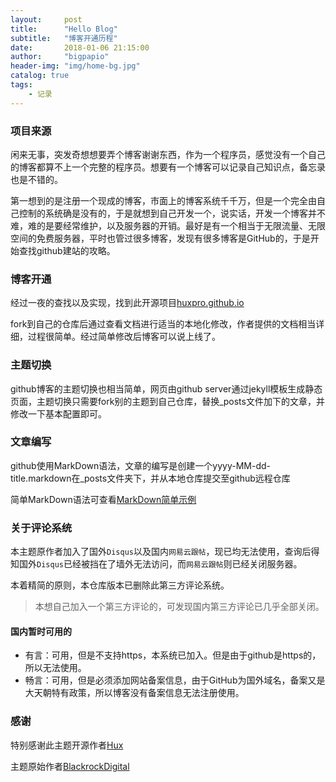 ```yaml
---
layout:     post
title:      "Hello Blog"
subtitle:   "博客开通历程"
date:       2018-01-06 21:15:00
author:     "bigpapio"
header-img: "img/home-bg.jpg"
catalog: true
tags:
    - 记录
---
```


### 项目来源
闲来无事，突发奇想想要弄个博客谢谢东西，作为一个程序员，感觉没有一个自己的博客都算不上一个完整的程序员。想要有一个博客可以记录自己知识点，备忘录也是不错的。

第一想到的是注册一个现成的博客，市面上的博客系统千千万，但是一个完全由自己控制的系统确是没有的，于是就想到自己开发一个，说实话，开发一个博客并不难，难的是要经常维护，以及服务器的开销。最好是有一个相当于无限流量、无限空间的免费服务器，平时也管过很多博客，发现有很多博客是GitHub的，于是开始查找github建站的攻略。

### 博客开通
经过一夜的查找以及实现，找到此开源项目[huxpro.github.io](https://github.com/Huxpro/huxpro.github.io)

fork到自己的仓库后通过查看文档进行适当的本地化修改，作者提供的文档相当详细，过程很简单。经过简单修改后博客可以说上线了。

### 主题切换
github博客的主题切换也相当简单，网页由github server通过jekyll模板生成静态页面，主题切换只需要fork别的主题到自己仓库，替换_posts文件加下的文章，并修改一下基本配置即可。

### 文章编写
github使用MarkDown语法，文章的编写是创建一个yyyy-MM-dd-title.markdown在_posts文件夹下，并从本地仓库提交至github远程仓库

简单MarkDown语法可查看[MarkDown简单示例](https://papio0112.github.io/2018/01/07/markdown%E8%AF%AD%E6%B3%95%E7%AE%80%E4%BB%8B/)

### 关于评论系统
本主题原作者加入了国外`Disqus`以及国内`网易云跟帖`，现已均无法使用，查询后得知国外`Disqus`已经被挡在了墙外无法访问，而`网易云跟帖`则已经关闭服务器。

本着精简的原则，本仓库版本已删除此第三方评论系统。

>本想自己加入一个第三方评论的，可发现国内第三方评论已几乎全部关闭。

#### 国内暂时可用的

- 有言：可用，但是不支持https，本系统已加入。但是由于github是https的，所以无法使用。
- 畅言：可用，但是必须添加网站备案信息，由于GitHub为国外域名，备案又是大天朝特有政策，所以博客没有备案信息无法注册使用。

### 感谢
特别感谢此主题开源作者[Hux](https://github.com/Huxpro)

主题原始作者[BlackrockDigital](https://github.com/BlackrockDigital)